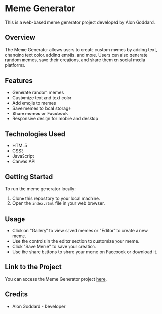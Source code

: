# Meme Generator

This is a web-based meme generator project developed by Alon Goddard.

## Overview

The Meme Generator allows users to create custom memes by adding text, changing text color, adding emojis, and more. Users can also generate random memes, save their creations, and share them on social media platforms.

## Features

- Generate random memes
- Customize text and text color
- Add emojis to memes
- Save memes to local storage
- Share memes on Facebook
- Responsive design for mobile and desktop

## Technologies Used

- HTML5
- CSS3
- JavaScript
- Canvas API

## Getting Started

To run the meme generator locally:

1. Clone this repository to your local machine.
2. Open the `index.html` file in your web browser.

## Usage

- Click on "Gallery" to view saved memes or "Editor" to create a new meme.
- Use the controls in the editor section to customize your meme.
- Click "Save Meme" to save your creation.
- Use the share buttons to share your meme on Facebook or download it.

## Link to the Project

You can access the Meme Generator project [here](alongod.github.io/Meme-generator/).

## Credits

- Alon Goddard - Developer
